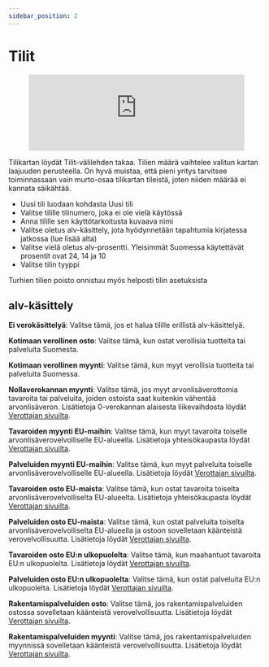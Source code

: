 ```yaml
---
sidebar_position: 2
---
```


# Tilit

<figure class="video-container">
	<iframe width="100%" src="https://www.youtube.com/embed/dmrvk8KzSTs" title="YouTube video player" frameborder="0" allow="accelerometer; autoplay; clipboard-write; encrypted-media; gyroscope; picture-in-picture" allowfullscreen="true"></iframe>
</figure>

Tilikartan löydät Tilit-välilehden takaa. Tilien määrä vaihtelee valitun kartan laajuuden perusteella. On hyvä muistaa, että pieni yritys tarvitsee toiminnassaan vain murto-osaa tilikartan tileistä, joten niiden määrää ei kannata säikähtää.

- Uusi tili luodaan kohdasta Uusi tili
- Valitse tilille tilinumero, joka ei ole vielä käytössä
- Anna tilille sen käyttötarkoitusta kuvaava nimi
- Valitse oletus alv-käsittely, jota hyödynnetään tapahtumia kirjatessa jatkossa (lue lisää alta)
- Valitse vielä oletus alv-prosentti. Yleisimmät Suomessa käytettävät prosentit ovat 24, 14 ja 10
- Valitse tilin tyyppi

Turhien tilien poisto onnistuu myös helposti tilin asetuksista

## alv-käsittely
**Ei verokäsittelyä**: Valitse tämä, jos et halua tilille erillistä alv-käsittelyä.

**Kotimaan verollinen osto**: Valitse tämä, kun ostat verollisia tuotteita tai palveluita Suomesta.

**Kotimaan verollinen myynti**: Valitse tämä, kun myyt verollisia tuotteita tai palveluita Suomessa.

**Nollaverokannan myynti**: Valitse tämä, jos myyt arvonlisäverottomia tavaroita tai palveluita, joiden ostoista saat kuitenkin vähentää arvonlisäveron. Lisätietoja 0-verokannan alaisesta liikevaihdosta löydät [Verottajan sivuilta](https://www.vero.fi/yritykset-ja-yhteisot/verot-ja-maksut/arvonlisaverotus/ilmoitus-ja-maksuohjeet/arvonlisaveroilmoituksen-tayttoohje/).

**Tavaroiden myynti EU-maihin**: Valitse tämä, kun myyt tavaroita toiselle arvonlisäverovelvolliselle EU-alueella. Lisätietoja yhteisökaupasta löydät [Verottajan sivuilta](https://www.vero.fi/yritykset-ja-yhteisot/verot-ja-maksut/arvonlisaverotus/ulkomaankauppa/yhteisokauppa/).

**Palveluiden myynti EU-maihin**: Valitse tämä, kun myyt palveluita toiselle arvonlisäverovelvolliselle EU-alueella. Lisätietoja löydät [Verottajan sivuilta](https://www.vero.fi/yritykset-ja-yhteisot/verot-ja-maksut/arvonlisaverotus/ilmoitus-ja-maksuohjeet/arvonlisaveroilmoituksen-tayttoohje/). 

**Tavaroiden osto EU-maista**: Valitse tämä, kun ostat tavaroita toiselta arvonlisäverovelvolliselta EU-alueelta. Lisätietoja yhteisökaupasta löydät [Verottajan sivuilta](https://www.vero.fi/yritykset-ja-yhteisot/verot-ja-maksut/arvonlisaverotus/ulkomaankauppa/yhteisokauppa/).

**Palveluiden osto EU-maista**: Valitse tämä, kun ostat palveluita toiselta arvonlisäverovelvolliselta EU-alueella ja ostoon sovelletaan käänteistä verovelvollisuutta. Lisätietoja löydät [Verottajan sivuilta](https://www.vero.fi/yritykset-ja-yhteisot/verot-ja-maksut/arvonlisaverotus/ilmoitus-ja-maksuohjeet/arvonlisaveroilmoituksen-tayttoohje/).

**Tavaroiden osto EU:n ulkopuolelta**: Valitse tämä, kun maahantuot tavaroita EU:n ulkopuolelta. Lisätietoja löydät [Verottajan sivuilta](https://www.vero.fi/yritykset-ja-yhteisot/verot-ja-maksut/arvonlisaverotus/ilmoitus-ja-maksuohjeet/arvonlisaveroilmoituksen-tayttoohje/).

**Palveluiden osto EU:n ulkopuolelta**: Valitse tämä, kun ostat palveluita EU:n ulkopuolelta. Lisätietoja löydät [Verottajan sivuilta](https://www.vero.fi/yritykset-ja-yhteisot/verot-ja-maksut/arvonlisaverotus/ilmoitus-ja-maksuohjeet/arvonlisaveroilmoituksen-tayttoohje/).

**Rakentamispalveluiden osto**: Valitse tämä, jos rakentamispalveluiden ostossa sovelletaan käänteistä verovelvollisuutta. Lisätietoja löydät [Verottajan sivuilta](https://www.vero.fi/yritykset-ja-yhteisot/verot-ja-maksut/arvonlisaverotus/toimialakohtaista-tietoa/rakennusalan-kaannetty-arvonlisaverovelvollisuus/).

**Rakentamispalveluiden myynti**: Valitse tämä, jos rakentamispalveluiden myynnissä sovelletaan käänteistä verovelvollisuutta. Lisätietoja löydät [Verottajan sivuilta](https://www.vero.fi/yritykset-ja-yhteisot/verot-ja-maksut/arvonlisaverotus/toimialakohtaista-tietoa/rakennusalan-kaannetty-arvonlisaverovelvollisuus/).

